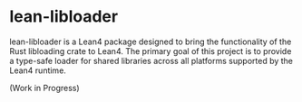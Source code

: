 # lean-libloader

lean-libloader is a Lean4 package designed to bring the functionality of the Rust libloading crate to Lean4. The primary goal of this project is to provide a type-safe loader for shared libraries across all platforms supported by the Lean4 runtime.

(Work in Progress)
